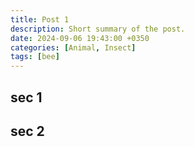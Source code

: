```yaml
---
title: Post 1
description: Short summary of the post.
date: 2024-09-06 19:43:00 +0350
categories: [Animal, Insect]
tags: [bee]
---
```


## sec 1
## sec 2
